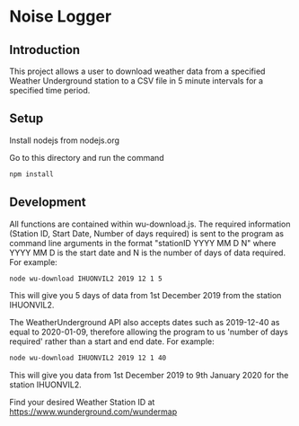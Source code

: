 # Noise Logger

## Introduction

This project allows a user to download weather data from a specified Weather Underground station to a CSV file in 5 minute intervals for a specified time period.

## Setup

Install nodejs from nodejs.org

Go to this directory and run the command

```sh
npm install
```

## Development
All functions are contained within wu-download.js.  The required information (Station ID, Start Date, Number of days required) is sent to the program as command line arguments in the format "stationID YYYY MM D N" where YYYY MM D is the start date and N is the number of days of data required. For example:

```sh
node wu-download IHUONVIL2 2019 12 1 5
```

This will give you 5 days of data from 1st December 2019 from the station IHUONVIL2.

The WeatherUnderground API also accepts dates such as 2019-12-40 as equal to 2020-01-09, therefore allowing the program to us 'number of days required' rather than a start and end date.  For example:

```sh
node wu-download IHUONVIL2 2019 12 1 40
```
This will give you data from 1st December 2019 to 9th January 2020 for the station IHUONVIL2.

Find your desired Weather Station ID at https://www.wunderground.com/wundermap
